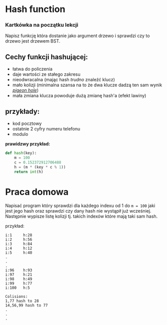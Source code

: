 # Hash function

### Kartkówka na początku lekcji
Napisz funkcję która dostanie jako argument drzewo i sprawdzi czy to drzewo jest drzewem BST.

## Cechy funkcji hashującej:
- łatwa do policzenia
- daje wartości ze stałego zakresu
- nieodwracalna (mając hash *trudno* znaleźć klucz)
- mało kolizji (minimalna szansa na to że dwa klucze dadzą ten sam wynik *[pigeon hole](https://en.wikipedia.org/wiki/Pigeonhole_principle)*) 
- mała zmiana klucza powoduje dużą zmianę hash'a (efekt lawiny)

## przykłady:
- kod pocztowy
- ostatnie 2 cyfry numeru telefonu
- modulo

**prawidzwy przykład:**
```python
def hash(key):
    m = 100
    c = 0.152372912706488
    h = (m * (key * c % 1))
    return int(h)
```

# Praca domowa
Napisać program który sprawdzi dla każdego indexu od 1 do `m = 100` jaki jest jego hash
oraz sprawdzi czy dany hash nie wystąpił już wcześniej. Następnie wypisze listę kolizji
tj. takich indexów które mają taki sam hash.

przykład:
```
i:1     h:28
i:2     h:56
i:3     h:84
i:4     h:12
i:5     h:40
.
.
.
i:96    h:93
i:97    h:21
i:98    h:49
i:99    h:77
i:100   h:5

Colisions:
1,77 hash to 28
14,56,99 hash to 77
.
.
.
```